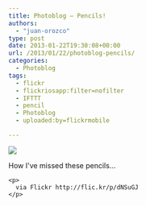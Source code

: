 ```yaml
---
title: Photoblog – Pencils!
authors: 
  - "juan-orozco"
type: post
date: 2013-01-22T19:30:08+00:00
url: /2013/01/22/photoblog-pencils/
categories:
  - Photoblog
tags:
  - flickr
  - flickriosapp:filter=nofilter
  - IFTTT
  - pencil
  - Photoblog
  - uploaded:by=flickrmobile

---
```

<div>
  <img src='https://i0.wp.com/farm9.staticflickr.com/8508/8406692186_8a22c67b2e_b.jpg?w=580' style='max-width:600px;' data-recalc-dims="1" /></p> 
  
  <div>
    How I've missed these pencils...</p> 
    
    <p>
      via Flickr http://flic.kr/p/dNSuGJ
    </p>
  </div>
</div>